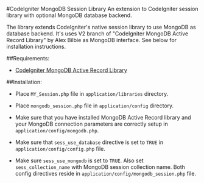 #CodeIgniter MongoDB Session Library
An extension to CodeIgniter session library with optional MongoDB database backend.

The library extends CodeIgniter's native session
library to use MongoDB as database backend. It's uses V2 branch
of "CodeIgniter MongoDB Active Record Library" by Alex Bilbie as
MongoDB interface. See below for installation instructions.

##Requirements:
* [CodeIgniter MongoDB Active Record Library](https://github.com/alexbilbie/codeigniter-mongodb-library)

##Installation:
* Place `MY_Session.php` file in `application/libraries` directory.

* Place `mongodb_session.php` file in `application/config` directory.

* Make sure that you have installed MongoDB Active Record library and your MongoDB
  connection parameters are correctly setup in `application/config/mongodb.php`.

* Make sure that `sess_use_database` directive is set to `TRUE` in
  `application/config/config.php` file.

* Make sure `sess_use_mongodb` is set to `TRUE`. Also set `sess_collection_name` with
  MongoDB session collection name. Both config directives reside in
  `application/config/mongodb_session.php` file.